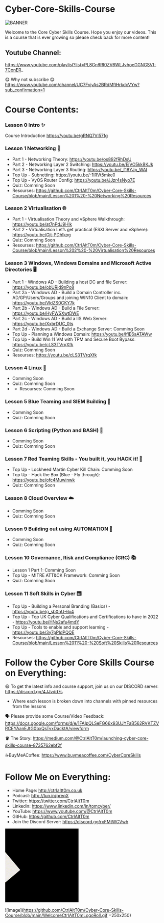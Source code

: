 # Cyber-Core-Skills-Course

![BANNER](https://github.com/CtrlAltT0m/Cyber-Core-Skills-Course/blob/main/WELCOME.gif)

Welcome to the Core Cyber Skills Course. Hope you enjoy our videos.
This is a course that is ever growing so please check back for more content!

## Youtube Channel:
https://www.youtube.com/playlist?list=PL8Gn6RI0ZV6WLJvhoeGGNGSVf-7ConER_

😋 Why not subscribe 😋 https://www.youtube.com/channel/UC7FvjvAs2BRdMftHrkdcVYw?sub_confirmation=1


# Course Contents:

### Lesson 0 Intro ✨
Course Introduction https://youtu.be/gRNQ7VI57fg


### Lesson 1 Networking 🔀
- Part 1 - Networking Theory: https://youtu.be/os892fRhDsU 
- Part 2 - Networking Layer 2 Switching: https://youtu.be/EjVO5kkBKJk 
- Part 3 - Networking Layer 3 Routing: https://youtu.be/_f18YJp_WAI 
- Top Up - Subnetting: https://youtu.be/-1IRVt5mke0 
- Top Up - VyOS Router Config: https://youtu.be/JJzr4sNyo7E
- Quiz: Comming Soon
- Resourses: https://github.com/CtrlAltT0m/Cyber-Core-Skills-Course/blob/main/Lesson%201%20-%20Networking%20Resources


### Lesson 2 Virtualisation 🌐
- Part 1 - Virtualisation Theory and vSphere Walkthrough: https://youtu.be/at7nPdJ9HIk
- Part 2 - Virtualisation Let’s get practical (ESXI Server and vSphere): https://youtu.be/Gjt-PDhIkog
- Quiz: Comming Soon
- Resourses: https://github.com/CtrlAltT0m/Cyber-Core-Skills-Course/blob/main/Lesson%202%20-%20Virtualisation%20Resources

### Lesson 3 Windows, Windows Domains and Microsoft Active Directories 🖥️
- Part 1 - Windows AD - Building a host DC and file Server: https://youtu.be/obURjd9nPo8
- Part 2a - Windows AD - Build a Domain Controller inc. AD/GP/Users/Groups and joining WIN10 Client to domain: https://youtu.be/VldZS0CKY7k
- Part 2b - Windows AD - Build a File Server: https://youtu.be/HyFWSXwtDWE
- Part 2c - Windows AD - Build a IIS Web Server: https://youtu.be/XxbrDUC_0ts
- Part 2d - Windows AD - Build a Exchange Server: Comming Soon
- Top Up - Planning a Windows Domain: https://youtu.be/lflE6aATAWw
- Top Up - Build Win 11 VM with TPM and Secure Boot Bypass: https://youtu.be/cLS3TVrqXfk
- Quiz: Comming Soon
- Resourses: https://youtu.be/cLS3TVrqXfk

### Lesson 4 Linux 🐧
- Comming Soon
- Quiz: Comming Soon
- - Resourses: Comming Soon

### Lesson 5 Blue Teaming and SIEM Building 📘
- Comming Soon
- Quiz: Comming Soon

### Lesson 6 Scripting (Python and BASH) 🐍
- Comming Soon
- Quiz: Comming Soon

### Lesson 7 Red Teaming Skills - You built it, you HACK it! 📕
- Top Up - Lockheed Martin Cyber Kill Chain:  Comming Soon
- Top Up - Hack the Box (Blue - Fly through): https://youtu.be/ofc4Muwinwk
- Quiz: Comming Soon


### Lesson 8 Cloud Overview ☁️
- Comming Soon
- Quiz: Comming Soon


### Lesson 9 Building out using AUTOMATION 🧱
- Comming Soon
- Quiz: Comming Soon


### Lesson 10 Governance, Risk and Compliance (GRC)  📚
- Lesson 1 Part 1: Comming Soon
- Top Up - MITRE ATT&CK Framework:  Comming Soon
- Quiz: Comming Soon


### Lesson 11 Soft Skills in Cyber 🛗
- Top Up - Building a Personal Branding (Basics) - https://youtu.be/g_sbXnU-6x4
- Top Up - Top UK Cyber Qualifications and Certifications to have in 2022 - https://youtu.be/HNs2afu4mdY
- Top Up - Tools to enable and support learning - https://youtu.be/3y7pPldPQQE
- Resourses: https://github.com/CtrlAltT0m/Cyber-Core-Skills-Course/blob/main/Lesson%2011%20-%20Soft%20Skills%20Resources




# Follow the Cyber Core Skills Course on Everything:

😃 To get the latest info and course support, join us on our DISCORD server: 
https://discord.gg/4JJvdd7s
- Where each lesson is broken down into channels with pinned resources from the lessons


🗣️ Please provide some Course/Video Feedback: 
https://docs.google.com/forms/d/e/1FAIpQLSeFG66x93UJYFaB562RVKTZVRCEYAanEJtG0bxQsTvxDacktA/viewform

🪣 The Story:
https://medium.com/@CtrlAltT0m/launching-cyber-core-skills-course-8735762ebf2f


☕BuyMeACoffee:
https://www.buymeacoffee.com/CyberCoreSkills


# Follow Me on Everything:

- Home Page: http://ctrlaltt0m.co.uk
- Podcast: http://tun.in/preqX
- Twitter: https://twitter.com/CtrlAltT0m
- Linkedin: https://www.linkedin.com/in/tomcyber/
- YouTube: https://www.youtube.com/@CtrlAltT0m
- GitHub: https://github.com/CtrlAltT0m
- Join the Discord Server: https://discord.gg/rxFMtWCVwh

![BANNER](https://github.com/CtrlAltT0m/Cyber-Core-Skills-Course/blob/main/WelcomeCtrlAltT0mLogoRoll.gif)



![image](https://github.com/CtrlAltT0m/Cyber-Core-Skills-Course/blob/main/WelcomeCtrlAltT0mLogoRoll.gif =250x250)
